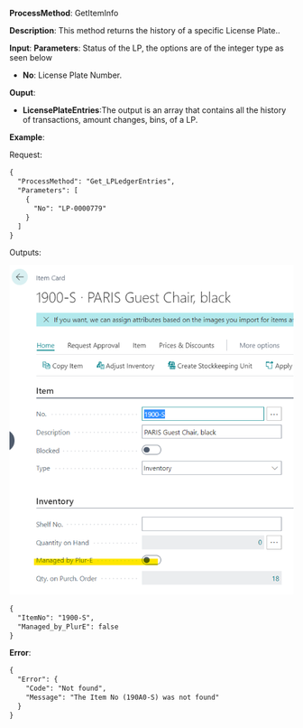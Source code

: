 **ProcessMethod**: GetItemInfo

**Description**:
This method returns the history of a specific License Plate..

**Input**:
**Parameters**: Status of the LP, the options are of the integer type as seen below
-	**No**: License Plate Number.

**Ouput**: 
-	**LicensePlateEntries**:The output is an array that contains all the history of transactions, amount changes, bins, of a LP.

**Example**:

Request:

```
{
  "ProcessMethod": "Get_LPLedgerEntries",
  "Parameters": [
    {
      "No": "LP-0000779"
    }
  ]
}
```


Outputs:

![image.png](/.attachments/image-a8a837aa-56e6-4d9d-9f7e-616bed90832a.png)

```
{
  "ItemNo": "1900-S",
  "Managed_by_PlurE": false
}
```

**Error**:
```
{
  "Error": {
    "Code": "Not found",
    "Message": "The Item No (190A0-S) was not found"
  }
}
```


